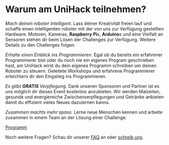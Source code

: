 # Warum am UniHack teilnehmen?

*Mach deinen roboter intelligent*. Lass deiner Kreativität freien lauf und schaffe einen intelligenten roboter mit der von uns zur Verfügung gestellten Hardware. Motoren, Kameras, **Raspberry Pi**s, **Arduino**s und eine Vielfalt an Sensoren stehen dir beim Lösen der Challenges zur Verfügung.
Weitere Details zu den Challenges folgen.

*Erhalte einen Einblick ins Programmieren*. Egal ob du bereits ein erfahrener Programmierer bist oder du noch nie ein eigenes Program geschrieben hast, am UniHack wirst du dein eigenes Programm schreiben um deinen Roboter zu steuern. Geleitete Workshops und erfahrene Programmierer erleichtern dir den Eingstieg ins Programmieren.

*Es gitbt* ***GRATIS*** *Verpflegung.* Dank unseren Sponsoren und Partner ist es uns möglich dir dieses Event kostenlos anzubieten. Wir werden Malzeiten, gesunde und energiereiche Zwischenverpflegungen und Getränke anbieten damit du effizient vieles Neues dazulernen kanns.

*Zusammen machts mehr spass.* Lerne neue Menschen kennen und arbeite zusammen in einem Team an der Lösung einer Challenge.

[Programm](/program)

Noch weitere Fragen? Schau dir unserer [FAQ](/faq) an oder [schreib uns](/contact).